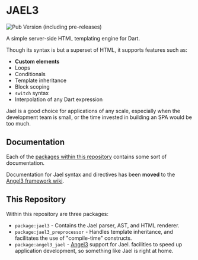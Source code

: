 # JAEL3

![Pub Version (including pre-releases)](https://img.shields.io/pub/v/jael3?include_prereleases)

A simple server-side HTML templating engine for Dart.

Though its syntax is but a superset of HTML, it supports features such as:

* **Custom elements**
* Loops
* Conditionals
* Template inheritance
* Block scoping
* `switch` syntax
* Interpolation of any Dart expression

Jael is a good choice for applications of any scale, especially when the development team is small, or the time invested in building an SPA would be too much.

## Documentation

Each of the [packages within this repository](#this-repository) contains some sort of documentation.

Documentation for Jael syntax and directives has been
**moved** to the
[Angel3 framework wiki](https://angel3-docs.dukefirehawk.com/packages/front-end/jael).

## This Repository

Within this repository are three packages:

* `package:jael3` - Contains the Jael parser, AST, and HTML renderer.
* `package:jael3_preprocessor` - Handles template inheritance, and facilitates the use of "compile-time" constructs.
* `package:angel3_jael` - [Angel3](https://angel3-framework.web.app/) support for Jael.
facilities to speed up application development, so something like Jael is right at home.
